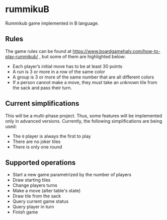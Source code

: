 # rummikuB
Rummikub game implemented in B language.

## Rules
The game rules can be found at https://www.boardgamehalv.com/how-to-play-rummikub/ , but some of them are highlighted below:
- Each player’s initial move has to be at least 30 points
- A run is 3 or more in a row of the same color
- A group is 3 or more of the same number that are all different colors 
- If a person cannot make a move, they must take an unknown tile from the sack and pass their turn.

## Current simplifications
This will be a multi-phase project. Thus, some features will be implemented only in advanced versions. 
Currently, the following simplifications are being used:
- The `0` player is always the first to play
- There are no joker tiles
- There is only one round

## Supported operations
- Start a new game parametrized by the number of players
- Draw starting tiles
- Change players turns
- Make a move (alter table's state)
- Draw tile from the sack
- Query current game status
- Query player in turn
- Finish game
